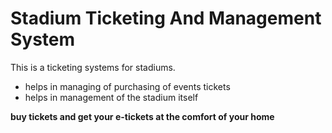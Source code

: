 # Stadium Ticketing And Management System

This is a ticketing systems for stadiums.

- helps in managing of purchasing of events tickets
- helps in management of the stadium itself

**buy tickets and get your e-tickets  at the comfort of your home**

